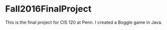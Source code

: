 # Fall2016FinalProject

This is the final project for CIS 120 at Penn. I created a Boggle game in Java. 
